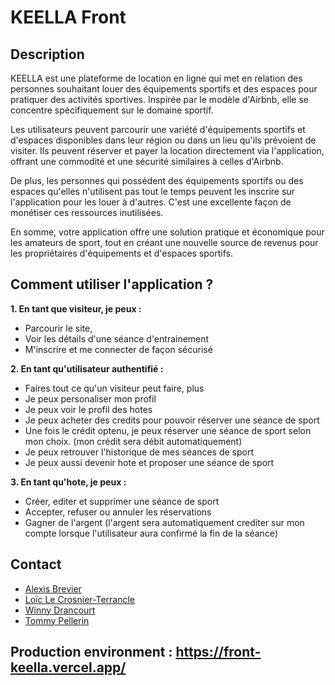 # KEELLA Front

## Description

KEELLA est une plateforme de location en ligne qui met en relation des personnes souhaitant louer des équipements sportifs et des espaces pour pratiquer des activités sportives. Inspirée par le modèle d'Airbnb, elle se concentre spécifiquement sur le domaine sportif.

Les utilisateurs peuvent parcourir une variété d'équipements sportifs et d'espaces disponibles dans leur région ou dans un lieu qu'ils prévoient de visiter. Ils peuvent réserver et payer la location directement via l'application, offrant une commodité et une sécurité similaires à celles d'Airbnb.

De plus, les personnes qui possédent des équipements sportifs ou des espaces qu'elles n'utilisent pas tout le temps peuvent les inscrire sur l'application pour les louer à d'autres. C'est une excellente façon de monétiser ces ressources inutilisées.

En somme, votre application offre une solution pratique et économique pour les amateurs de sport, tout en créant une nouvelle source de revenus pour les propriétaires d'équipements et d'espaces sportifs.

## Comment utiliser l'application ?
**1. En tant que visiteur, je peux :**
- Parcourir le site, 
- Voir les détails d'une séance d'entrainement
- M'inscrire et me connecter de façon sécurisé

**2. En tant qu'utilisateur authentifié :** 
- Faires tout ce qu'un visiteur peut faire, plus
- Je peux personaliser mon profil
- Je peux voir le profil des hotes
- Je peux acheter des credits pour pouvoir réserver une séance de sport
- Une fois le crédit optenu, je peux réserver une séance de sport selon mon choix. (mon crédit sera débit automatiquement)
- Je peux retrouver l'historique de mes séances de sport
- Je peux aussi devenir hote et proposer une séance de sport

**3. En tant qu'hote, je peux :** 
- Créer, editer et supprimer une séance de sport
- Accepter, refuser ou annuler les réservations
- Gagner de l'argent (l'argent sera automatiquement crediter sur mon compte lorsque l'utilisateur aura confirmé la fin de la séance)

## Contact

- [Alexis Brevier](https://github.com/BrvAlexis)
- [Loïc Le Crosnier-Terrancle](https://github.com/splmloic)
- [Winny Drancourt](https://github.com/WinnyDrancourt)
- [Tommy Pellerin](https://github.com/tommy-pellerin)

## Production environment : https://front-keella.vercel.app/